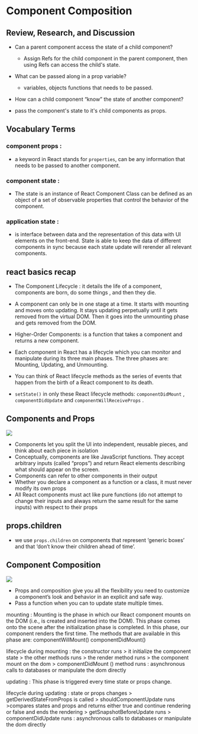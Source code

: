 # Component Composition
## Review, Research, and Discussion

* Can a parent component access the state of a child component?
  * Assign Refs for the child component in the parent component, then using Refs can access the child's state.
  
* What can be passed along in a prop variable?
  * variables, objects functions that needs to be passed. 

* How can a child component “know” the state of another component?
 * pass the component's state to it's child components as props.



## Vocabulary Terms

### component props :
  * a keyword in React stands for `properties`, can be any information that needs to be passed to another component.

### component state :
  * The state is an instance of React Component Class can be defined as an object of a set of observable properties that control the behavior of the component.


### application state :
  * is interface between data and the representation of this data with UI elements on the front-end. State is able to keep the data of different components in sync because each state update will rerender all relevant components.




## react basics recap

 * The Component Lifecycle : it details the life of a component, components are born, do some things , and then they die.

* A component can only be in one stage at a time. It starts with mounting and moves onto updating. It stays updating perpetually until it gets removed from the virtual DOM. Then it goes into the unmounting phase and gets removed from the DOM.
* Higher-Order Components: is a function that takes a component and returns a new component.

* Each component in React has a lifecycle which you can monitor and manipulate during its three main phases. The three phases are: Mounting, Updating, and Unmounting.
* You can think of React lifecycle methods as the series of events that happen from the birth of a React component to its death.
* `setState()` in only these React lifecycle methods: `componentDidMount` , `componentDidUpdate` and `componentWillReceiveProps` .


## Components and Props

<img src ="https://www.gatsbyjs.com/static/c058cc46416d6b9d5d27e571c885c936/6569d/component-with-props.png">


* Components let you split the UI into independent, reusable pieces, and think about each piece in isolation
* Conceptually, components are like JavaScript functions. They accept arbitrary inputs (called “props”) and return React elements describing what should appear on the screen.
* Components can refer to other components in their output
* Whether you declare a component as a function or a class, it must never modify its own props
* All React components must act like pure functions (do not attempt to change their inputs and always return the same result for the same inputs) with respect to their props

## props.children
* we use `props.children` on components that represent ‘generic boxes’ and that ‘don’t know their children ahead of time’.

## Component Composition

<img src ="https://res.cloudinary.com/practicaldev/image/fetch/s--yV_Dmfcz--/c_imagga_scale,f_auto,fl_progressive,h_500,q_auto,w_1000/https://cl.ly/21e6473eebb8/Image%252525202019-05-03%25252520at%252525205.30.33%25252520PM.png">

* Props and composition give you all the flexibility you need to customize a component’s look and behavior in an explicit and safe way.
* Pass a function when you can to update state multiple times.


mounting :
Mounting is the phase in which our React component mounts on the DOM (i.e., is created and inserted into the DOM). This phase comes onto the scene after the initialization phase is completed. In this phase, our component renders the first time. The methods that are available in this phase are:
componentWillMount()
componentDidMount()

lifecycle during mounting : the constructor runs > it initialize the component state > the other methods runs > the render method runs > the component mount on the dom > componentDidMount () method runs : asynchronous calls to databases or manipulate the dom directly

updating :
This phase is triggered every time state or props change.

lifecycle during updating : state or props changes > getDerivedStateFromProps is called > shouldComponentUpdate runs >compares states and props and returns either true and continue rendering or false and ends the rendering > getSnapshotBeforeUpdate runs > componentDidUpdate runs : asynchronous calls to databases or manipulate the dom directly